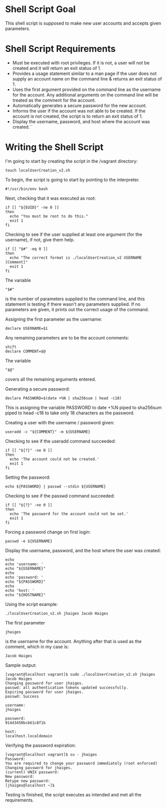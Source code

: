 # Shell Script Goal
This shell script is supposed to make new user accounts and accepts given parameters.
# Shell Script Requirements
* Must be executed with root privileges. If it is not, a user will not be created and it will return an exit status of 1.
* Provides a usage statement similar to a man page if the user does not supply an account name on the command line & returns an exit status of 1.
* Uses the first argument provided on the command line as the username for the account. Any additional arguments on the command line will be treated as the comment for the account.
* Automatically generates a secure password for the new account.
* Informs the user if the account was not able to be created. If the account is not created, the script is to return an exit status of 1.
* Display the username, password, and host where the account was created.``
# Writing the Shell Script

I'm going to start by creating the script in the /vagrant directory:
```
touch localUserCreation_v2.sh
```
To begin, the script is going to start by pointing to the interpreter.
```
#!/usr/bin/env bash
```
Next, checking that it was executed as root:
```
if [[ "${EUID}" -ne 0 ]]
then
  echo "You must be root to do this."
  exit 1
fi
```
Checking to see if the user supplied at least one argument (for the username), if not, give them help.
```
if [[ "$#" -eq 0 ]]
then
  echo "The correct format is ./localUserCreation_v2 USERNAME [Comment]"
  exit 1
fi
```
The variable
```
"$#"
```
is the number of parameters supplied to the command line, and this statement is testing if there wasn't any parameters supplied. If no parameters are given, it prints out the correct usage of the command.

Assigning the first parameter as the username:
```
declare USERNAME=$1
```
Any remaining parameters are to be the account comments:
```
shift
declare COMMENT=$@
```
The variable
```
"$@"
```
covers all the remaining arguments entered.

Generating a secure password:
```
declare PASSWORD=$(date +%N | sha256sum | head -c18)
```
This is assigning the variable PASSWORD to date +%N piped to sha256sum piped to head -c18 to take only 18 characters as the password.

Creating a user with the username / password given:
```
useradd -c "${COMMENT}" -m ${USERNAME}
```
Checking to see if the useradd command succeeded:
```
if [[ "${?}" -ne 0 ]]
then
  echo 'The account could not be created.'
  exit 1
fi
```

Setting the password:
```
echo ${PASSWORD} | passwd --stdin ${USERNAME}
```

Checking to see if the passwd command succeeded:
```
if [[ "${?}" -ne 0 ]]
then
  echo 'The password for the account could not be set.'
  exit 1
fi
```

Forcing a password change on first login:
```
passwd -e ${USERNAME}
```

Display the username, password, and the host where the user was created:
```
echo
echo 'username: '
echo "${USERNAME}"
echo
echo 'password: '
echo "${PASSWORD}"
echo
echo 'host: '
echo "${HOSTNAME}"
```

Using the script example:
```
./localUserCreation_v2.sh jhaiges Jacob Haiges
```
The first parameter
```
jhaiges
```
is the username for the account.
Anything after that is used as the comment, which in my case is:
```
Jacob Haiges
```
Sample output:
```
[vagrant@localhost vagrant]$ sudo ./localUserCreation_v2.sh jhaiges Jacob Haiges
Changing password for user jhaiges.
passwd: all authentication tokens updated successfully.
Expiring password for user jhaiges.
passwd: Success

username:
jhaiges

password:
914d3450bcb61c8f1b

host:
localhost.localdomain
```
Verifying the password expiration:
```
[vagrant@localhost vagrant]$ su - jhaiges
Password:
You are required to change your password immediately (root enforced)
Changing password for jhaiges.
(current) UNIX password:
New password:
Retype new password:
[jhaiges@localhost ~]$
```
Testing is finished, the script executes as intended and met all the requirements.

